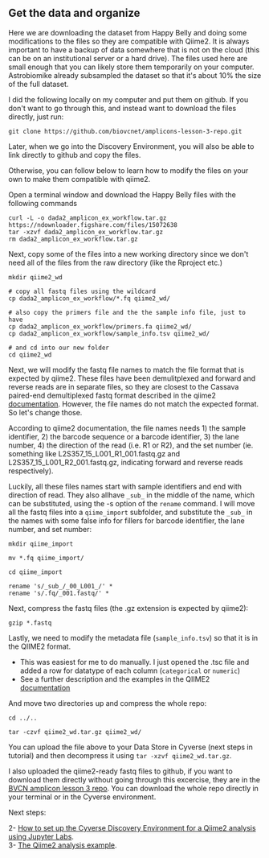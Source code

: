 ## Get the data and organize

Here we are downloading the dataset from Happy Belly and doing some modifications to the files so they are compatible with Qiime2. It is always important to have a backup of data somewhere that is not on the cloud (this can be on an institutional server or a hard drive). The files used here are small enough that you can likely store them temporarily on your computer. Astrobiomike already subsampled the dataset so that it's about 10% the size of the full dataset.  

I did the following locally on my computer and put them on github. If you don't want to go through this, and instead want to download the files directly, just run:  

```git clone https://github.com/biovcnet/amplicons-lesson-3-repo.git```

Later, when we go into the Discovery Environment, you will also be able to link directly to github and copy the files.

Otherwise, you can follow below to learn how to modify the files on your own to make them compatible with qiime2.

Open a terminal window and download the Happy Belly files with the following commands

```
curl -L -o dada2_amplicon_ex_workflow.tar.gz https://ndownloader.figshare.com/files/15072638
tar -xzvf dada2_amplicon_ex_workflow.tar.gz
rm dada2_amplicon_ex_workflow.tar.gz
```

Next, copy some of the files into a new working directory since we don't need all of the files from the raw directory (like the Rproject etc.)

```
mkdir qiime2_wd

# copy all fastq files using the wildcard
cp dada2_amplicon_ex_workflow/*.fq qiime2_wd/

# also copy the primers file and the the sample info file, just to have
cp dada2_amplicon_ex_workflow/primers.fa qiime2_wd/
cp dada2_amplicon_ex_workflow/sample_info.tsv qiime2_wd/

# and cd into our new folder
cd qiime2_wd
```

Next, we will modify the fastq file names to match the file format that is expected by qiime2. These files have been demulitplexed and forward and reverse reads are in separate files, so they are closest to the Cassava paired-end demultiplexed fastq format described in the qiime2 [documentation](https://docs.qiime2.org/2020.2/tutorials/importing/). However, the file names do not match the expected format. So let's change those. 

According to qiime2 documentation, the file names needs 1) the sample identifier, 2) the barcode sequence or a barcode identifier, 3) the lane number, 4) the direction of the read (i.e. R1 or R2), and the set number (ie. something like L2S357_15_L001_R1_001.fastq.gz and L2S357_15_L001_R2_001.fastq.gz, indicating forward and reverse reads respectively).  

Luckily, all these files names start with sample identifiers and end with direction of read. They also allhave `_sub_` in the middle of the name, which can be substituted, using the -s option of the `rename` command. I will move all the fastq files into a `qiime_import` subfolder, and substitute the `_sub_` in the names with some false info for fillers for barcode identifier, the lane number, and set number:

```
mkdir qiime_import

mv *.fq qiime_import/

cd qiime_import

rename 's/_sub_/_00_L001_/' *
rename 's/.fq/_001.fastq/' *

```

Next, compress the fastq files (the .gz extension is expected by qiime2):

```
gzip *.fastq
```

Lastly, we need to modify the metadata file (`sample_info.tsv`) so that it is in the QIIME2 format.

 - This was easiest for me to do manually. I just opened the .tsc file and added a row for datatype of each column (`categorical` or `numeric`)
 - See a further description and the examples in the QIIME2 [documentation](https://docs.qiime2.org/2020.2/tutorials/metadata/)
 

And move two directories up and compress the whole repo:

```
cd ../..

tar -czvf qiime2_wd.tar.gz qiime2_wd/
```


You can upload the file above to your Data Store in Cyverse (next steps in tutorial) and then decompress it using `tar -xzvf qiime2_wd.tar.gz`.

I also uploaded the qiime2-ready fastq files to github, if you want to download them directly without going through this excercise, they are in the [BVCN amplicon lesson 3 repo](https://github.com/biovcnet/amplicons-lesson-3-repo). You can download the whole repo directly in your terminal or in the Cyverse environment.


Next steps:

  2- [How to set up the Cyverse Discovery Environment for a Qiime2 analysis using Jupyter Labs](https://github.com/biovcnet/topic-amplicons/blob/master/Lesson03a/setting.up.md).  
  3- [The Qiime2 analysis example](https://github.com/biovcnet/topic-amplicons/blob/master/Lesson03a/analysis.md). 

